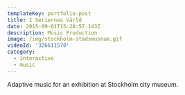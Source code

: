 ```yaml
---
templateKey: portfolio-post
title: I Seriernas Värld
date: 2015-09-01T15:28:57.143Z
description: Music Production
image: /img/stockholm-stadsmuseum.gif
videoId: '326611570'
category:
  - interactive
  - music
---
```

Adaptive music for an exhibition at Stockholm city museum.
